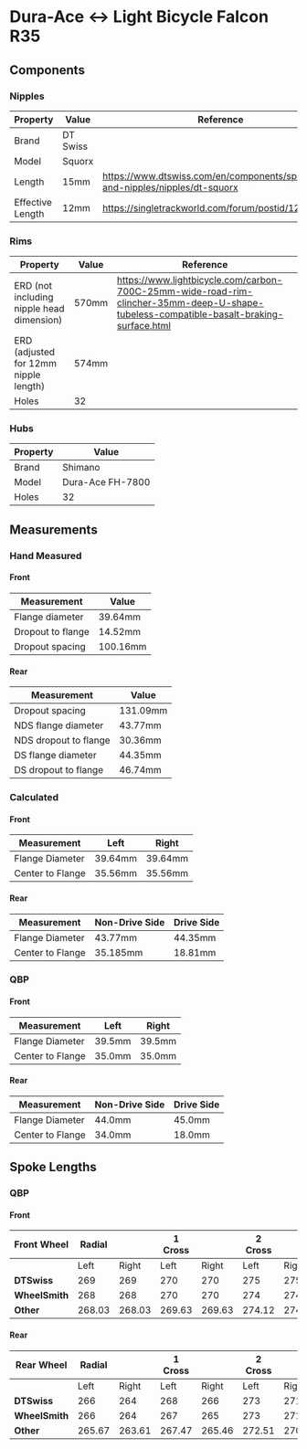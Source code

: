 # Dura-Ace ↔ Light Bicycle Falcon R35

## Components

### Nipples

| Property         | Value    | Reference                                                                  |
| ---------------- | -------- | -------------------------------------------------------------------------- |
| Brand            | DT Swiss |                                                                            |
| Model            | Squorx   |                                                                            |
| Length           | 15mm     | https://www.dtswiss.com/en/components/spokes-and-nipples/nipples/dt-squorx |
| Effective Length | 12mm     | https://singletrackworld.com/forum/postid/12007970/                        |

### Rims

| Property                                  | Value | Reference                                                                                                                              |
| ----------------------------------------- | ----- | -------------------------------------------------------------------------------------------------------------------------------------- |
| ERD (not including nipple head dimension) | 570mm | https://www.lightbicycle.com/carbon-700C-25mm-wide-road-rim-clincher-35mm-deep-U-shape-tubeless-compatible-basalt-braking-surface.html |
| ERD (adjusted for 12mm nipple length)     | 574mm |
| Holes                                     | 32    |

### Hubs

| Property | Value            |
| -------- | ---------------- |
| Brand    | Shimano          |
| Model    | Dura-Ace FH-7800 |
| Holes    | 32               |

## Measurements

### Hand Measured

#### Front

| Measurement       | Value    |
| ----------------- | -------- |
| Flange diameter   | 39.64mm  |
| Dropout to flange | 14.52mm  |
| Dropout spacing   | 100.16mm |

#### Rear

| Measurement           | Value    |
| --------------------- | -------- |
| Dropout spacing       | 131.09mm |
| NDS flange diameter   | 43.77mm  |
| NDS dropout to flange | 30.36mm  |
| DS flange diameter    | 44.35mm  |
| DS dropout to flange  | 46.74mm  |

### Calculated

#### Front

| Measurement      | Left    | Right   |
| ---------------- | ------- | ------- |
| Flange Diameter  | 39.64mm | 39.64mm |
| Center to Flange | 35.56mm | 35.56mm |

#### Rear

| Measurement      | Non-Drive Side | Drive Side |
| ---------------- | -------------- | ---------- |
| Flange Diameter  | 43.77mm        | 44.35mm    |
| Center to Flange | 35.185mm       | 18.81mm    |

### QBP

#### Front

| Measurement      | Left   | Right  |
| ---------------- | ------ | ------ |
| Flange Diameter  | 39.5mm | 39.5mm |
| Center to Flange | 35.0mm | 35.0mm |

#### Rear

| Measurement      | Non-Drive Side | Drive Side |
| ---------------- | -------------- | ---------- |
| Flange Diameter  | 44.0mm         | 45.0mm     |
| Center to Flange | 34.0mm         | 18.0mm     |

## Spoke Lengths

### QBP

#### Front

| Front Wheel    | Radial |        | 1 Cross |        | 2 Cross |        | 3 Cross |        |
| -------------- | ------ | ------ | ------- | ------ | ------- | ------ | ------- | ------ |
|                | Left   | Right  | Left    | Right  | Left    | Right  | Left    | Right  |
| **DTSwiss**    | 269    | 269    | 270     | 270    | 275     | 275    | 281     | 281    |
| **WheelSmith** | 268    | 268    | 270     | 270    | 274     | 274    | 281     | 281    |
| **Other**      | 268.03 | 268.03 | 269.63  | 269.63 | 274.12  | 274.12 | 280.72  | 280.72 |

#### Rear

| Rear Wheel     | Radial |        | 1 Cross |        | 2 Cross |        | 3 Cross |        |
| -------------- | ------ | ------ | ------- | ------ | ------- | ------ | ------- | ------ |
|                | Left   | Right  | Left    | Right  | Left    | Right  | Left    | Right  |
| **DTSwiss**    | 266    | 264    | 268     | 266    | 273     | 271    | 280     | 279    |
| **WheelSmith** | 266    | 264    | 267     | 265    | 273     | 271    | 280     | 278    |
| **Other**      | 265.67 | 263.61 | 267.47  | 265.46 | 272.51  | 270.65 | 279.88  | 278.24 |
